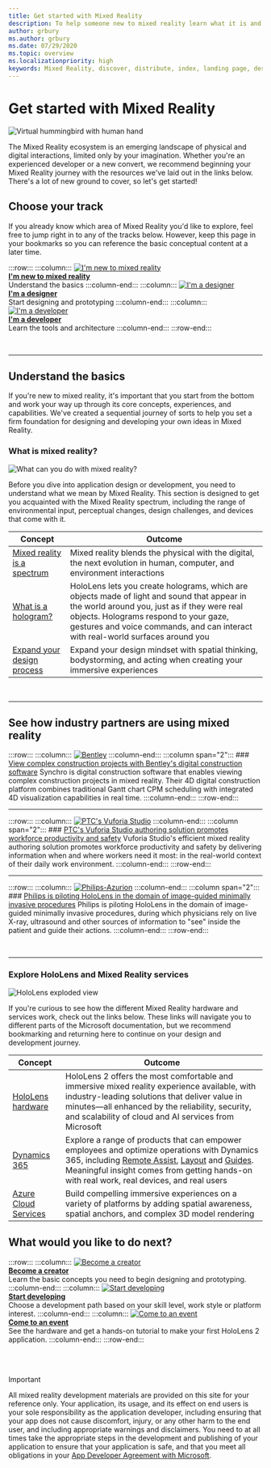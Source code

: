 ```yaml
---
title: Get started with Mixed Reality
description: To help someone new to mixed reality learn what it is and understand its capabilities.
author: grbury
ms.author: grbury
ms.date: 07/29/2020
ms.topic: overview
ms.localizationpriority: high
keywords: Mixed Reality, discover, distribute, index, landing page, design, development, tutorials, sample apps, fundamentals, case studies, resources, HoloLens how-to, Open source projects
---
```


# Get started with Mixed Reality

![Virtual hummingbird with human hand](images/01_MixedReality.png)

The Mixed Reality ecosystem is an emerging landscape of physical and digital interactions, limited only by your imagination. Whether you're an experienced developer or a new convert, we recommend beginning your Mixed Reality journey with the resources we've laid out in the links below. There's a lot of new ground to cover, so let's get started! 

## Choose your track

If you already know which area of Mixed Reality you'd like to explore, feel free to jump right in to any of the tracks below. However, keep this page in your bookmarks so you can reference the basic conceptual content at a later time.

:::row:::
    :::column:::
       [![I'm new to mixed reality](images/Tile-New.jpg)](#understand-the-basics)<br>
        **[I'm new to mixed reality](#understand-the-basics)**<br>
        Understand the basics
    :::column-end:::
    :::column:::
       [![I'm a designer](images/Tile-Create.jpg)](../design/design.md)<br>
        **[I'm a designer](../design/design.md)**<br>
        Start designing and prototyping
    :::column-end:::
    :::column:::
       [![I'm a developer](images/Tile-Develop.jpg)](../develop/development.md)<br>
        **[I'm a developer](../develop/development.md)**<br>
        Learn the tools and architecture
    :::column-end:::
:::row-end:::

<br>

---

## Understand the basics

If you're new to mixed reality, it's important that you start from the bottom and work your way up through its core concepts, experiences, and capabilities. We've created a sequential journey of sorts to help you set a firm foundation for designing and developing your own ideas in Mixed Reality.

### What is mixed reality?

![What can you do with mixed reality?](images/HLS19_remoteAssistHologram_001.jpg)

Before you dive into application design or development, you need to understand what we mean by Mixed Reality. This section is designed to get you acquainted with the Mixed Reality spectrum, including the range of environmental input, perceptual changes, design challenges, and devices that come with it. 

|  Concept  |  Outcome  |
| --- | --- |
| [Mixed reality is a spectrum](../discover/mixed-reality.md) | Mixed reality blends the physical with the digital, the next evolution in human, computer, and environment interactions |
| [What is a hologram?](../discover/hologram.md) | HoloLens lets you create holograms, which are objects made of light and sound that appear in the world around you, just as if they were real objects. Holograms respond to your gaze, gestures and voice commands, and can interact with real-world surfaces around you |
| [Expand your design process](../discover/case-study-expanding-the-design-process-for-mixed-reality.md) | Expand your design mindset with spatial thinking, bodystorming, and acting when creating your immersive experiences  |

<br>

---

## See how industry partners are using mixed reality

:::row:::
    :::column:::
       [![Bentley](images/Bentley-Synchro1.jpg)](https://binged.it/31AR3kP)
    :::column-end:::
    :::column span="2":::
        ### [View complex construction projects with Bentley's digital construction software](https://binged.it/31AR3kP)
        Synchro is digital construction software that enables viewing complex construction projects in mixed reality. Their 4D digital construction platform combines traditional Gantt chart CPM scheduling with integrated 4D visualization capabilities in real time.
    :::column-end:::
:::row-end:::

---

:::row:::
    :::column:::
       [![PTC's Vuforia Studio](images/PTC-Vuforia-Studio1.jpg)](https://binged.it/31ARrjh)
    :::column-end:::
    :::column span="2":::
        ### [PTC's Vuforia Studio authoring solution promotes workforce productivity and safety](https://binged.it/31ARrjh)
        Vuforia Studio's efficient mixed reality authoring solution promotes workforce productivity and safety by delivering information when and where workers need it most: in the real-world context of their daily work environment.
    :::column-end:::
:::row-end:::

---

:::row:::
    :::column:::
       [![Philips-Azurion](images/Philips-Azurion1.jpg)](https://binged.it/31B1RiR)
    :::column-end:::
    :::column span="2":::
        ### [Philips is piloting HoloLens in the domain of image-guided minimally invasive procedures](https://binged.it/31B1RiR)
        Philips is piloting HoloLens in the domain of image-guided minimally invasive procedures, during which physicians rely on live X-ray, ultrasound and other sources of information to "see" inside the patient and guide their actions.
    :::column-end:::
:::row-end:::

<br>

---

### Explore HoloLens and Mixed Reality services

![HoloLens exploded view](images/HoloLens2_ExplodedView_8k.png)

If you're curious to see how the different Mixed Reality hardware and services work, check out the links below. These links will navigate you to different parts of the Microsoft documentation, but we recommend bookmarking and returning here to continue on your design and development journey.

|  Concept  |  Outcome  |
| --- | --- |
| [HoloLens hardware](https://www.microsoft.com//hololens/hardware) | HoloLens 2 offers the most comfortable and immersive mixed reality experience available, with industry-leading solutions that deliver value in minutes—all enhanced by the reliability, security, and scalability of cloud and AI services from Microsoft |
| [Dynamics 365](https://dynamics.microsoft.com/mixed-reality/overview/) | Explore a range of products that can empower employees and optimize operations with Dynamics 365, including [Remote Assist](https://docs.microsoft.com/dynamics365/mixed-reality/remote-assist/ra-overview), [Layout](https://docs.microsoft.com/dynamics365/mixed-reality/layout/) and [Guides](https://docs.microsoft.com/dynamics365/mixed-reality/guides/). Meaningful insight comes from getting hands-on with real work, real devices, and real users |
| [Azure Cloud Services](../develop/mixed-reality-cloud-services.md) | Build compelling immersive experiences on a variety of platforms by adding spatial awareness, spatial anchors, and complex 3D model rendering |

## What would you like to do next?

:::row:::
    :::column:::
        [![Become a creator](images/icon-design.png)](../design/design.md)<br>
        **[Become a creator](../design/design.md)**<br>
        Learn the basic concepts you need to begin designing and prototyping.
    :::column-end:::
        :::column:::
        [![Start developing](images/icon-developer.png)](../develop/development.md)<br>
        **[Start developing](../develop/development.md)**<br>
        Choose a development path based on your skill level, work style or platform interest.
    :::column-end:::
    :::column:::
        [![Come to an event](images/icon-calendar.jpg)](../whats-new/sf-academy-events.md)<br>
        **[Come to an event](../whats-new/sf-academy-events.md)**<br>
        See the hardware and get a hands-on tutorial to make your first HoloLens 2 application.
    :::column-end:::
:::row-end:::


<br>

<br>

>[!IMPORTANT]
>All mixed reality development materials are provided on this site for your reference only. Your application, its usage, and its effect on end users is your sole responsibility as the application developer, including ensuring that your app does not cause discomfort, injury, or any other harm to the end user, and including appropriate warnings and disclaimers. You need to at all times take the appropriate steps in the development and publishing of your application to ensure that your application is safe, and that you meet all obligations in your [App Developer Agreement with Microsoft](https://docs.microsoft.com/legal/windows/agreements/app-developer-agreement).


